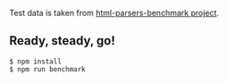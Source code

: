 Test data is taken from [html-parsers-benchmark project](https://github.com/seriyps/html-parsers-benchmark).

Ready, steady, go!
------------------
```
$ npm install
$ npm run benchmark
```

